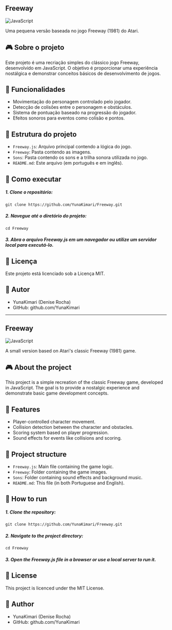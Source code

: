 ## Freeway 
![JavaScript](https://img.shields.io/badge/JavaScript-ES6+-yellow?logo=javascript)

Uma pequena versão baseada no jogo Freeway (1981) do Atari.

## 🎮 Sobre o projeto
Este projeto é uma recriação simples do clássico jogo Freeway, desenvolvido em JavaScript. O objetivo é proporcionar uma experiência nostálgica e demonstrar conceitos básicos de desenvolvimento de jogos.

## 🔧 Funcionalidades
- Movimentação do personagem controlado pelo jogador.
- Detecção de colisões entre o personagem e obstáculos.
- Sistema de pontuação baseado na progressão do jogador.
- Efeitos sonoros para eventos como colisão e pontos.

## 📁 Estrutura do projeto
- `Freeway.js`: Arquivo principal contendo a lógica do jogo.
- `Freeway`: Pasta contendo as imagens.
- `Sons`: Pasta contendo os sons e a trilha sonora utilizada no jogo.
- `README.md`: Este arquivo (em português e em inglês).

## 🚀 Como executar
##### 1. Clone o repositório:
```
git clone https://github.com/YunaKimari/Freeway.git
```

##### 2. Navegue até o diretório do projeto:
```
cd Freeway
```

##### 3. Abra o arquivo Freeway.js em um navegador ou utilize um servidor local para executá-lo.

## 📄 Licença
Este projeto está licenciado sob a Licença MIT.

## 👤 Autor
- YunaKimari (Denise Rocha)
- GitHub: github.com/YunaKimari

---

## Freeway 
![JavaScript](https://img.shields.io/badge/JavaScript-ES6+-yellow?logo=javascript)

A small version based on Atari's classic Freeway (1981) game.

## 🎮 About the project
This project is a simple recreation of the classic Freeway game, developed in JavaScript. The goal is to provide a nostalgic experience and demonstrate basic game development concepts.

## 🔧 Features
- Player-controlled character movement.
- Collision detection between the character and obstacles.
- Scoring system based on player progression.
- Sound effects for events like collisions and scoring.

## 📁 Project structure
- `Freeway.js`: Main file containing the game logic.
- `Freeway`: Folder containing the game images.
- `Sons`: Folder containing sound effects and background music.
- `README.md`: This file (in both Portuguese and English).

## 🚀 How to run
##### 1. Clone the repository:
```
git clone https://github.com/YunaKimari/Freeway.git
```

##### 2. Navigate to the project directory:
```
cd Freeway
```

##### 3. Open the Freeway.js file in a browser or use a local server to run it.

## 📄 License
This project is licenced under the MIT License.

## 👤 Author
- YunaKimari (Denise Rocha)
- GitHub: github.com/YunaKimari
